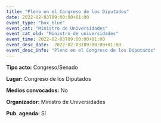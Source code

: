 ---
title: "Pleno en el Congreso de los Diputados"
date: 2022-02-03T09:00:00+01:00
event_type: "box_blue" 
event_cat: "Ministro de Universidades"
event_cat_old: "Ministro de universidades"
event_time: 2022-02-03T09:00:00+01:00
event_desc_date:  2022-02-03T09:00:00+01:00
event_desc_info: "Pleno en el Congreso de los Diputados"
---<p class="card-light list_schedule_description"><b>Tipo acto:</b> Congreso/Senado
</p><p class="card-light list_schedule_description"><b>Lugar:</b> Congreso de los Diputados
</p><p class="card-light list_schedule_description"><b>Medios convocados:</b> No
</p><p class="card-light list_schedule_description"><b>Organizador:</b> Ministro de Universidades </p><p class="card-light list_schedule_description"><b>Pub. agenda:</b> Sí
</p>